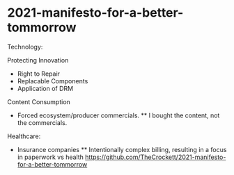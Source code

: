 # 2021-manifesto-for-a-better-tommorrow
Technology:

Protecting Innovation



* Right to Repair
* Replacable Components
* Application of DRM

Content Consumption
* Forced ecosystem/producer commercials. 
** I bought the content, not the commercials. 

Healthcare:
* Insurance companies
** Intentionally complex billing, resulting in a focus in paperwork vs health
https://github.com/TheCrockett/2021-manifesto-for-a-better-tommorrow
